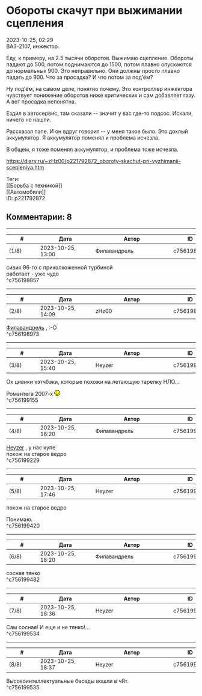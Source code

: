 Обороты скачут при выжимании сцепления
======================================

  
2023-10-25, 02:29  
 ВАЗ-2107, инжектор.   
   
 Еду, к примеру, на 2.5 тысячи оборотов. Выжимаю сцепление. Обороты падают до 500, потом поднимаются до 1500, потом плавно опускаются до нормальных 900. Это неправильно. Они должны просто плавно падать до 900. Что за просадка? И что потом за под'ём?   
   
 Ну под'ём, на самом деле, понятно почему. Это контроллер инжектора чувствует понижение оборотов ниже критических и сам добавляет газу. А вот просадка непонятна.   
   
 Ездил в автосервис, там сказали -- значит у вас где-то подсос. Искали, ничего не нашли.   
   
 Рассказал папе. И он вдруг говорит -- у меня такое было. Это дохлый аккумулятор. Я аккумулятор поменял и проблема исчезла.   
   
 В общем, я тоже поменял аккумулятор, и проблема тоже исчезла.   
  
<https://diary.ru/~zHz00/p221792872_oboroty-skachut-pri-vyzhimanii-scepleniya.htm>  
  
Теги:  
[[Борьба с техникой]]  
[[Автомобили]]  
ID: p221792872  


Комментарии: 8
--------------

  


---



|         #         |              Дата              |                     Автор                     |           ID           |
| --- | --- | --- | --- |
| (1/8) | 2023-10-25, 13:00 | Филавандрель | c756198857 |

  
 сивик 96-го с приколхоженной турбиной   
 работает - уже чудо   
 ^c756198857

---



|         #         |              Дата              |                     Автор                     |           ID           |
| --- | --- | --- | --- |
| (2/8) | 2023-10-25, 14:09 | zHz00 | c756198973 |

  
  [Филавандрель](https://lavi.diary.ru "Дорога без возврата")  , :-О   
 ^c756198973

---



|         #         |              Дата              |                     Автор                     |           ID           |
| --- | --- | --- | --- |
| (3/8) | 2023-10-25, 15:40 | Heyzer | c756199155 |

  
 Ох цивики хэтчбэки, которые похожи на летающую тарелку НЛО...   
   
 Романтега 2007-х ![:)](pics/3.gif)   
 ^c756199155

---



|         #         |              Дата              |                     Автор                     |           ID           |
| --- | --- | --- | --- |
| (4/8) | 2023-10-25, 16:20 | Филавандрель | c756199229 |

  
  [Heyzer](https://heyzero.diary.ru "Orca's dreams")  , у нас купе   
 похож на старое ведро   
 ^c756199229

---



|         #         |              Дата              |                     Автор                     |           ID           |
| --- | --- | --- | --- |
| (5/8) | 2023-10-25, 17:46 | Heyzer | c756199420 |

  
  похож на старое ведро    
   
 Понимаю.   
 ^c756199420

---



|         #         |              Дата              |                     Автор                     |           ID           |
| --- | --- | --- | --- |
| (6/8) | 2023-10-25, 18:20 | Филавандрель | c756199482 |

  
 сосная тянко   
 ^c756199482

---



|         #         |              Дата              |                     Автор                     |           ID           |
| --- | --- | --- | --- |
| (7/8) | 2023-10-25, 18:36 | Heyzer | c756199534 |

  
 Сам сосная! И еще и не тянко!...   
 ^c756199534

---



|         #         |              Дата              |                     Автор                     |           ID           |
| --- | --- | --- | --- |
| (8/8) | 2023-10-25, 18:37 | Heyzer | c756199535 |

  
 Высокоинтеллектуальные беседы вошли в чЯт.   
 ^c756199535